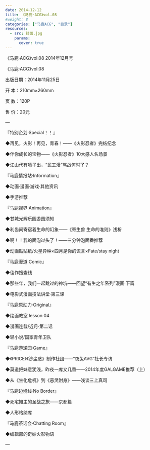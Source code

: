 ```yaml
---
date: 2014-12-12
title: 《马鹿·ACG》vol.08
#weight: 8
categories: ["马鹿ACG", "目录"]
resources:
  - src: 封面.jpg
    params:
      cover: true
---
```


《马鹿·ACG》vol.08 2014年12月号

《马鹿·ACG》vol.08

出版日期：2014年11月25日

开      本：210mm×260mm

页      数：120P

售      价：20元

—

『特别企划·Special！！』

◆再见，火影！再见，青春！——《火影忍者》完结纪念

◆伴你成长的宝物——《火影忍者》10大感人名场景

◆江山代有喷子出，“民工漫”骂战何时了？

『马鹿情报站·Information』

◆动画·漫画·游戏·其他资讯

◆手游推荐

『马鹿视界·Animation』

◆甘城光辉乐园游园须知

◆利齿间寄宿着生命的幻象——《寄生兽 生命的准则》浅析

◆啊！！我的面泡过头了！——三分钟泡面番推荐

◆动画贴贴纸/火星异种×四月是你的谎言×Fate/stay night

『马鹿漫道·Comic』

◆佳作搜查线

◆那些年，我们一起跳过的神坑——回望“有生之年系列”漫画·下篇

◆电影式漫画技法讲堂·第三课

『马鹿原动力·Original』

◆绘画教室 lesson 04

◆漫画连载/近月·第二话

◆轻小说/国家青年卫队

『马鹿游递园·Game』

◆《PRICE》《沙尘惑》制作社团——“夜兔AVG”社长专访

◆莫道把妹意犹浅，昨夜一库又几番——2014年度GALGAME推荐（上）

◆从《生化危机》到《恶灵附身》——浅谈三上真司

『马鹿边境线·No Border』

◆死宅摊主的圣战之旅——京都篇

◆人形格纳库

『马鹿茶话会·Chatting Room』

◆编辑部的奇妙火影物语

—